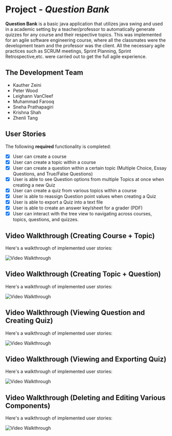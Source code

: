 # Project - *Question Bank*

**Question Bank** is a basic java application that utilizes java swing and used in a academic setting by a teacher/professor to automatically generate quizzes for any course and their respective topics. This was implemented for an agile software engineering course, where all the classmates were the development team and the professor was the client. All the necessary agile practices such as SCRUM meetings, Sprint Planning, Sprint Retrospective,etc. were carried out to get the full agile experience.

## The Development Team
- Kauther Zeini
- Peter Wood
- Leighann VanCleef
- Muhammad Farooq
- Sneha Prathapagiri
- Krishna Shah
- Zhenli Tang

## User Stories

The following **required** functionality is completed:

- [x] User can create a course
- [x] User can create a topic within a course
- [x] User can create a question within a certain topic (Multiple Choice, Essay Questions, and True/False Questions)
- [x] User is able to see Question options from multiple Topics at once when creating a new Quiz
- [x] User can create a quiz from various topics within a course
- [x] User is able to reassign Question point values when creating a Quiz
- [x] User is able to export a Quiz into a text file
- [x] User is able to create an answer key/sheet for a grader (PDF)
- [x] User can interact with the tree view to navigating across courses, topics, questions, and quizzes.

## Video Walkthrough (Creating Course + Topic)

Here's a walkthrough of implemented user stories:

<img src='http://g.recordit.co/C9lYimf47d.gif' width='' alt='Video Walkthrough' />

## Video Walkthrough (Creating Topic + Question)

Here's a walkthrough of implemented user stories:

<img src='http://g.recordit.co/Vwdhxd9hAW.gif' width='' alt='Video Walkthrough' />

## Video Walkthrough (Viewing Question and Creating Quiz)

Here's a walkthrough of implemented user stories:

<img src='http://g.recordit.co/jIeVeNRXT9.gif' width='' alt='Video Walkthrough' />

## Video Walkthrough (Viewing and Exporting Quiz)

Here's a walkthrough of implemented user stories:

<img src='http://g.recordit.co/C6abpOgapG.gif' width='' alt='Video Walkthrough' />

## Video Walkthrough (Deleting and Editing Various Components)

Here's a walkthrough of implemented user stories:

<img src='http://g.recordit.co/UU8sEJxld1.gif' width='' alt='Video Walkthrough' />















